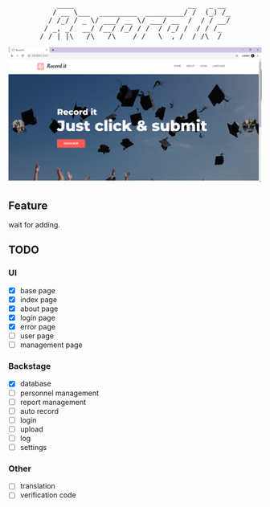 <pre align="center">
    ____                           __   _ __ 
   / __ \___  _________  _________/ /  (_) /_
  / /_/ / _ \/ ___/ __ \/ ___/ __  /  / / __/
 / _, _/  __/ /__/ /_/ / /  / /_/ /  / / /_  
/_/ |_|\___/\___/\____/_/   \__,_/  /_/\__/  
</pre>

<p align="center"><img src="assets/indexPage.png" alt="IndexPage"></p>

## Feature

wait for adding.

## TODO

### UI

-   [x] base page
-   [x] index page
-   [x] about page
-   [x] login page
-   [x] error page
-   [ ] user page
-   [ ] management page

### Backstage

-   [x] database
-   [ ] personnel management
-   [ ] report management
-   [ ] auto record
-   [ ] login
-   [ ] upload
-   [ ] log
-   [ ] settings

### Other

-   [ ] translation
-   [ ] verification code
